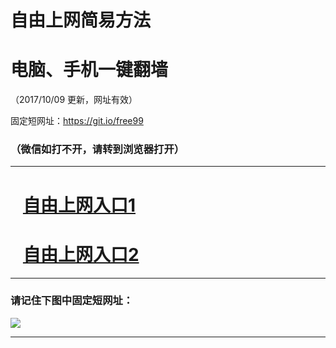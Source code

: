 ﻿# 自由上网简易方法

# 电脑、手机一键翻墙

（2017/10/09 更新，网址有效）

固定短网址：https://git.io/free99

### （微信如打不开，请转到浏览器打开）


***





# &nbsp;&nbsp; <a href="http://ft599222716.fwq-tz-1001.info/fwqtz01.html?t=100900117918 " target="_blank">自由上网入口1</a>
# &nbsp;&nbsp; <a href="http://ft136408833.fwq-tz-1002.info/fwqtz02.html?t=100900124687 " target="_blank">自由上网入口2</a>
***

### 请记住下图中固定短网址：

<img src="https://s3-us-west-2.amazonaws.com/fwq-1001/yjfq-20170905okok.png" /> 


***


